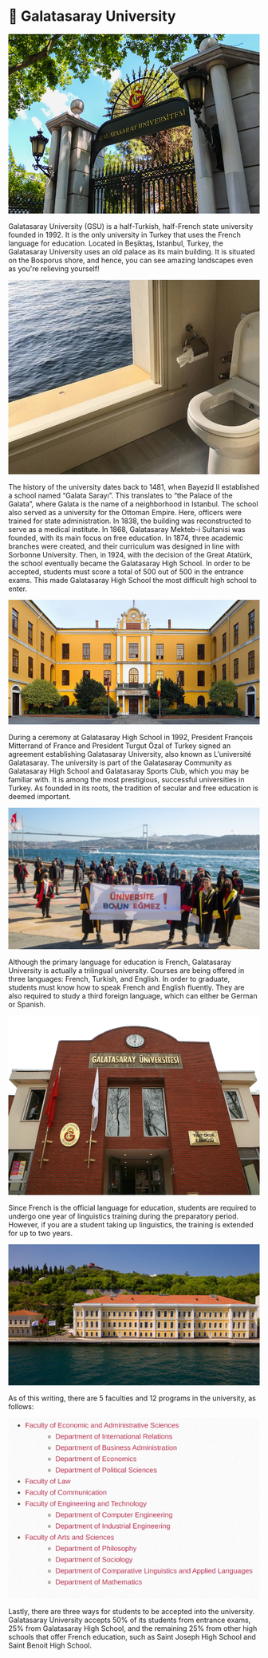 # 🦁 Galatasaray University

![image1](_static/images/gsu/image1.jpeg) 

Galatasaray University (GSU) is a half-Turkish, half-French state university founded in 1992. It is the only university in Turkey that uses the French language for education. Located in Beşiktaş, Istanbul, Turkey, the Galatasaray University uses an old palace as its main building. It is situated on the Bosporus shore, and hence, you can see amazing landscapes even as you're relieving yourself!

![image2](_static/images/gsu/image2.jpeg) 

The history of the university dates back to 1481, when Bayezid II established a school named “Galata Sarayı”. This translates to “the Palace of the Galata”, where Galata is the name of a neighborhood in Istanbul. The school also served as a university for the Ottoman Empire. Here, officers were trained for state administration. In 1838, the building was reconstructed to serve as a medical institute. In 1868, Galatasaray Mekteb-i Sultanisi was founded, with its main focus on free education. In 1874, three academic branches were created, and their curriculum was designed in line with Sorbonne University. Then, in 1924, with the decision of the Great Atatürk, the school eventually became the Galatasaray High School. In order to be accepted, students must score a total of 500 out of 500 in the entrance exams. This made Galatasaray High School the most difficult high school to enter.

![image3](_static/images/gsu/image3.jpeg) 

During a ceremony at Galatasaray High School in 1992, President François Mitterrand of France and President Turgut Özal of Turkey signed an agreement establishing Galatasaray University, also known as L’université Galatasaray. The university is part of the Galatasaray Community as Galatasaray High School and Galatasaray Sports Club, which you may be familiar with. It is among the most prestigious, successful universities in Turkey. As founded in its roots, the tradition of secular and free education is deemed important.

![image4](_static/images/gsu/image4.jpeg) 

Although the primary language for education is French, Galatasaray University is actually a trilingual university. Courses are being offered in three languages: French, Turkish, and English. In order to graduate, students must know how to speak French and English fluently. They are also required to study a third foreign language, which can either be German or Spanish.

![image5](_static/images/gsu/image5.jpeg) 

Since French is the official language for education, students are required to undergo one year of linguistics training during the preparatory period. However, if you are a student taking up linguistics, the training is extended for up to two years.

![image6](_static/images/gsu/image6.jpeg) 

As of this writing, there are 5 faculties and 12 programs in the university, as follows:

![image7](_static/images/gsu/image7.png) 

Lastly, there are three ways for students to be accepted into the university. Galatasaray University accepts 50% of its students from entrance exams, 25% from Galatasaray High School, and the remaining 25% from other high schools that offer French education, such as Saint Joseph High School and Saint Benoit High School.
